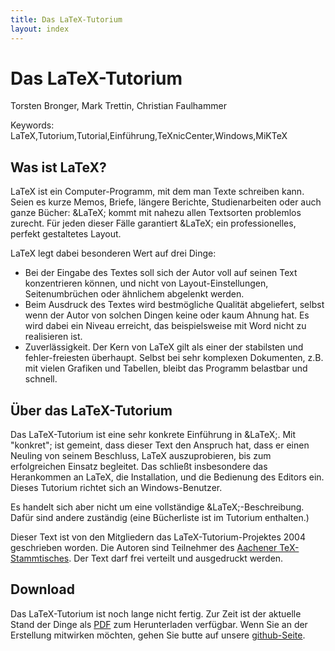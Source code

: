 ```yaml
---
title: Das LaTeX-Tutorium
layout: index
---
```


# Das LaTeX-Tutorium

Torsten Bronger,  Mark Trettin, Christian Faulhammer

Keywords: LaTeX,Tutorium,Tutorial,Einführung,TeXnicCenter,Windows,MiKTeX

## Was ist LaTeX?

LaTeX ist ein Computer-Programm, mit dem man Texte schreiben kann.  Seien es
kurze Memos, Briefe, längere Berichte, Studienarbeiten oder auch ganze Bücher:
&LaTeX; kommt mit nahezu allen Textsorten problemlos zurecht.  Für jeden
dieser Fälle garantiert &LaTeX; ein professionelles, perfekt gestaltetes
Layout.

LaTeX legt dabei besonderen Wert auf drei Dinge:

 - Bei der Eingabe des Textes soll sich der Autor voll auf seinen Text
  konzentrieren können, und nicht von Layout-Einstellungen, Seitenumbrüchen
  oder ähnlichem abgelenkt werden.
 - Beim Ausdruck des Textes wird bestmögliche Qualität abgeliefert, selbst
  wenn der Autor von solchen Dingen keine oder kaum Ahnung hat.  Es wird dabei
  ein Niveau erreicht, das beispielsweise mit Word nicht zu realisieren ist.
 - Zuverlässigkeit.  Der Kern von LaTeX gilt als einer der stabilsten und
  fehler-freiesten überhaupt.  Selbst bei sehr komplexen Dokumenten, z.B. mit
  vielen Grafiken und Tabellen, bleibt das Programm belastbar und schnell.

## Über das LaTeX-Tutorium

Das LaTeX-Tutorium ist eine sehr konkrete Einführung in &LaTeX;.  Mit
"konkret"; ist gemeint, dass dieser Text den Anspruch hat, dass er
einen Neuling von seinem Beschluss, LaTeX auszuprobieren, bis zum
erfolgreichen Einsatz begleitet.  Das schließt insbesondere das Herankommen an
LaTeX, die Installation, und die Bedienung des Editors ein.  Dieses Tutorium
richtet sich an Windows-Benutzer.</p>

Es handelt sich aber nicht um eine vollständige &LaTeX;-Beschreibung.  Dafür
sind andere zuständig (eine Bücherliste ist im Tutorium enthalten.)

Dieser Text ist von den Mitgliedern das LaTeX-Tutorium-Projektes 2004
geschrieben worden.  Die Autoren sind Teilnehmer des
[Aachener TeX-Stammtisches](http://mailman.rwth-aachen.de/mailman/listinfo/tex-stammtisch).  Der Text darf frei verteilt und ausgedruckt werden.

## Download

Das LaTeX-Tutorium ist noch lange nicht fertig.  Zur Zeit ist der aktuelle
Stand der Dinge als [PDF](latex-tutorium.pdf) zum Herunterladen verfügbar.  Wenn Sie an der
Erstellung mitwirken möchten, gehen Sie butte auf unsere [github-Seite](https://github.com/latextemplates/latex-tutorium//).